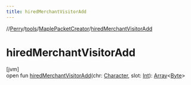 ```yaml
---
title: hiredMerchantVisitorAdd
---
```

//[Perry](../../../index.html)/[tools](../index.html)/[MaplePacketCreator](index.html)/[hiredMerchantVisitorAdd](hired-merchant-visitor-add.html)



# hiredMerchantVisitorAdd



[jvm]\
open fun [hiredMerchantVisitorAdd](hired-merchant-visitor-add.html)(chr: [Character](../../client/-character/index.html), slot: [Int](https://kotlinlang.org/api/latest/jvm/stdlib/kotlin/-int/index.html)): [Array](https://kotlinlang.org/api/latest/jvm/stdlib/kotlin/-array/index.html)&lt;[Byte](https://kotlinlang.org/api/latest/jvm/stdlib/kotlin/-byte/index.html)&gt;




